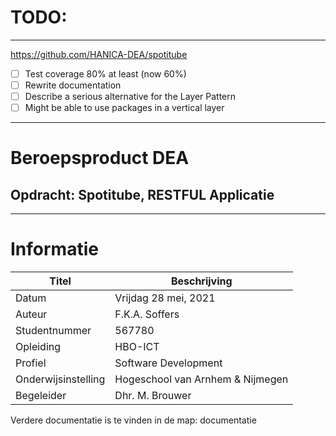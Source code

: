 # TODO:
---
https://github.com/HANICA-DEA/spotitube 
- [ ] Test coverage 80% at least (now 60%)
- [ ] Rewrite documentation
- [ ] Describe a serious alternative for the Layer Pattern
- [ ] Might be able to use packages in a vertical layer

---
# Beroepsproduct DEA
## Opdracht: Spotitube, RESTFUL Applicatie
---

# Informatie
Titel | Beschrijving
----  | ----
Datum | Vrijdag 28 mei, 2021
Auteur | F.K.A. Soffers
Studentnummer | 567780
Opleiding | HBO-ICT
Profiel | Software Development
Onderwijsinstelling | Hogeschool van Arnhem & Nijmegen
Begeleider | Dhr. M. Brouwer

Verdere documentatie is te vinden in de map: documentatie
